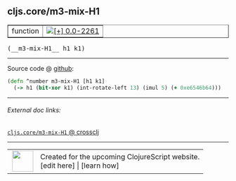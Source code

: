 ## cljs.core/m3-mix-H1



 <table border="1">
<tr>
<td>function</td>
<td><a href="https://github.com/cljsinfo/cljs-api-docs/tree/0.0-2261"><img valign="middle" alt="[+] 0.0-2261" title="Added in 0.0-2261" src="https://img.shields.io/badge/+-0.0--2261-lightgrey.svg"></a> </td>
</tr>
</table>


 <samp>
(__m3-mix-H1__ h1 k1)<br>
</samp>

---







Source code @ [github](https://github.com/clojure/clojurescript/blob/r2280/src/cljs/cljs/core.cljs#L432-L433):

```clj
(defn ^number m3-mix-H1 [h1 k1]
  (-> h1 (bit-xor k1) (int-rotate-left 13) (imul 5) (+ 0xe6546b64)))
```

<!--
Repo - tag - source tree - lines:

 <pre>
clojurescript @ r2280
└── src
    └── cljs
        └── cljs
            └── <ins>[core.cljs:432-433](https://github.com/clojure/clojurescript/blob/r2280/src/cljs/cljs/core.cljs#L432-L433)</ins>
</pre>

-->

---



###### External doc links:

[`cljs.core/m3-mix-H1` @ crossclj](http://crossclj.info/fun/cljs.core.cljs/m3-mix-H1.html)<br>

---

 <table>
<tr><td>
<img valign="middle" align="right" width="48px" src="http://i.imgur.com/Hi20huC.png">
</td><td>
Created for the upcoming ClojureScript website.<br>
[edit here] | [learn how]
</td></tr></table>

[edit here]:https://github.com/cljsinfo/cljs-api-docs/blob/master/cljsdoc/cljs.core_m3-mix-H1.cljsdoc
[learn how]:https://github.com/cljsinfo/cljs-api-docs/wiki/cljsdoc-files

<!--

This information was too distracting to show to readers, but I'll leave it
commented here since it is helpful to:

- pretty-print the data used to generate this document
- and show how to retrieve that data



The API data for this symbol:

```clj
{:return-type number,
 :ns "cljs.core",
 :name "m3-mix-H1",
 :signature ["[h1 k1]"],
 :history [["+" "0.0-2261"]],
 :type "function",
 :full-name-encode "cljs.core_m3-mix-H1",
 :source {:code "(defn ^number m3-mix-H1 [h1 k1]\n  (-> h1 (bit-xor k1) (int-rotate-left 13) (imul 5) (+ 0xe6546b64)))",
          :title "Source code",
          :repo "clojurescript",
          :tag "r2280",
          :filename "src/cljs/cljs/core.cljs",
          :lines [432 433]},
 :full-name "cljs.core/m3-mix-H1"}

```

Retrieve the API data for this symbol:

```clj
;; from Clojure REPL
(require '[clojure.edn :as edn])
(-> (slurp "https://raw.githubusercontent.com/cljsinfo/cljs-api-docs/catalog/cljs-api.edn")
    (edn/read-string)
    (get-in [:symbols "cljs.core/m3-mix-H1"]))
```

-->
